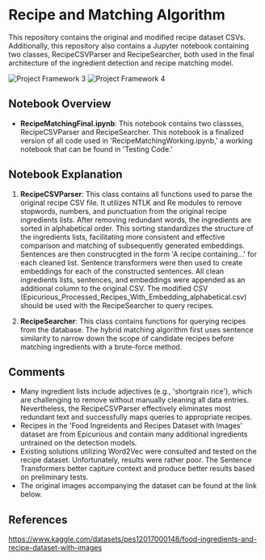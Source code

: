 # Recipe and Matching Algorithm

This repository contains the original and modified recipe dataset CSVs. Additionally, this repository also contains a Jupyter notebook containing two classes, RecipeCSVParser and RecipeSearcher, both used in the final architecture of the ingredient detection and recipe matching model.

![Project Framework 3](https://github.com/kevinli7377/AppliedCVFinalProject/assets/56395320/ceb977c0-2792-46cd-9304-62852da085ba)
![Project Framework 4](https://github.com/kevinli7377/AppliedCVFinalProject/assets/56395320/f663b965-c621-4ee2-8cd5-ca18ef6dec8f)

## Notebook Overview

- **RecipeMatchingFinal.ipynb**: This notebook contains two classses, RecipeCSVParser and RecipeSearcher. This notebook is a finalized version of all code used in 'RecipeMatchingWorking.ipynb,' a working notebook that can be found in 'Testing Code.'

## Notebook Explanation

1. **RecipeCSVParser**: This class contains all functions used to parse the original recipe CSV file. It utilizes NTLK and Re modules to remove stopwords, numbers, and punctuation from the original recipe ingredients lists. After removing redundant words, the ingredients are sorted in alphabetical order. This sorting standardizes the structure of the ingredients lists, facilitating more consistent and effective comparison and matching of subsequently generated embeddings. Sentences are then construcgted in the form 'A recipe containing...' for each cleaned list. Sentence transformers were then used to create embeddings for each of the constructed sentences. All clean ingredients lists, sentences, and embeddings were appended as an additional column to the original CSV. The modified CSV (Epicurious_Processed_Recipes_With_Embedding_alphabetical.csv) should be used with the RecipeSearcher to query recipes.

2. **RecipeSearcher**: This class contains functions for querying recipes from the database. The hybrid matching algorithm first uses sentence similarity to narrow down the scope of candidate recipes before matching ingredients with a brute-force method.

## Comments

- Many ingredient lists include adjectives (e.g., 'shortgrain rice'), which are challenging to remove without manually cleaning all data entries. Nevertheless, the RecipeCSVParser effectively eliminates most redundant text and successfully maps queries to appropriate recipes.
- Recipes in the 'Food Ingreidents and Recipes Dataset with Images' dataset are from Epicurious and contain many additional ingredients untrained on the detection models.
- Existing solutions utilizing Word2Vec were consulted and tested on the recipe dataset. Unfortunately, results were rather poor. The Sentence Transformers better capture context and produce better results based on preliminary tests.
- The original images accompanying the dataset can be found at the link below. 

## References

https://www.kaggle.com/datasets/pes12017000148/food-ingredients-and-recipe-dataset-with-images
